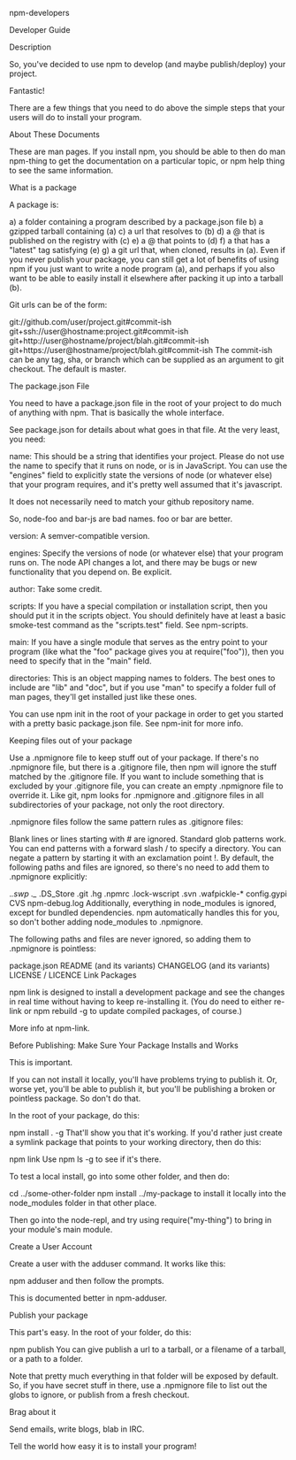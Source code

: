 npm-developers

Developer Guide

Description

So, you've decided to use npm to develop (and maybe publish/deploy) your project.

Fantastic!

There are a few things that you need to do above the simple steps that your users will do to install your program.

About These Documents

These are man pages. If you install npm, you should be able to then do man npm-thing to get the documentation on a particular topic, or npm help thing to see the same information.

What is a package

A package is:

a) a folder containing a program described by a package.json file
b) a gzipped tarball containing (a)
c) a url that resolves to (b)
d) a <name>@<version> that is published on the registry with (c)
e) a <name>@<tag> that points to (d)
f) a <name> that has a "latest" tag satisfying (e)
g) a git url that, when cloned, results in (a).
Even if you never publish your package, you can still get a lot of benefits of using npm if you just want to write a node program (a), and perhaps if you also want to be able to easily install it elsewhere after packing it up into a tarball (b).

Git urls can be of the form:

git://github.com/user/project.git#commit-ish
git+ssh://user@hostname:project.git#commit-ish
git+http://user@hostname/project/blah.git#commit-ish
git+https://user@hostname/project/blah.git#commit-ish
The commit-ish can be any tag, sha, or branch which can be supplied as an argument to git checkout. The default is master.

The package.json File

You need to have a package.json file in the root of your project to do much of anything with npm. That is basically the whole interface.

See package.json for details about what goes in that file. At the very least, you need:

name: This should be a string that identifies your project. Please do not use the name to specify that it runs on node, or is in JavaScript. You can use the "engines" field to explicitly state the versions of node (or whatever else) that your program requires, and it's pretty well assumed that it's javascript.

It does not necessarily need to match your github repository name.

So, node-foo and bar-js are bad names. foo or bar are better.

version: A semver-compatible version.

engines: Specify the versions of node (or whatever else) that your program runs on. The node API changes a lot, and there may be bugs or new functionality that you depend on. Be explicit.

author: Take some credit.

scripts: If you have a special compilation or installation script, then you should put it in the scripts object. You should definitely have at least a basic smoke-test command as the "scripts.test" field. See npm-scripts.

main: If you have a single module that serves as the entry point to your program (like what the "foo" package gives you at require("foo")), then you need to specify that in the "main" field.

directories: This is an object mapping names to folders. The best ones to include are "lib" and "doc", but if you use "man" to specify a folder full of man pages, they'll get installed just like these ones.

You can use npm init in the root of your package in order to get you started with a pretty basic package.json file. See npm-init for more info.

Keeping files out of your package

Use a .npmignore file to keep stuff out of your package. If there's no .npmignore file, but there is a .gitignore file, then npm will ignore the stuff matched by the .gitignore file. If you want to include something that is excluded by your .gitignore file, you can create an empty .npmignore file to override it. Like git, npm looks for .npmignore and .gitignore files in all subdirectories of your package, not only the root directory.

.npmignore files follow the same pattern rules as .gitignore files:

Blank lines or lines starting with # are ignored.
Standard glob patterns work.
You can end patterns with a forward slash / to specify a directory.
You can negate a pattern by starting it with an exclamation point !.
By default, the following paths and files are ignored, so there's no need to add them to .npmignore explicitly:

.*.swp
._*
.DS_Store
.git
.hg
.npmrc
.lock-wscript
.svn
.wafpickle-*
config.gypi
CVS
npm-debug.log
Additionally, everything in node_modules is ignored, except for bundled dependencies. npm automatically handles this for you, so don't bother adding node_modules to .npmignore.

The following paths and files are never ignored, so adding them to .npmignore is pointless:

package.json
README (and its variants)
CHANGELOG (and its variants)
LICENSE / LICENCE
Link Packages

npm link is designed to install a development package and see the changes in real time without having to keep re-installing it. (You do need to either re-link or npm rebuild -g to update compiled packages, of course.)

More info at npm-link.

Before Publishing: Make Sure Your Package Installs and Works

This is important.

If you can not install it locally, you'll have problems trying to publish it. Or, worse yet, you'll be able to publish it, but you'll be publishing a broken or pointless package. So don't do that.

In the root of your package, do this:

npm install . -g
That'll show you that it's working. If you'd rather just create a symlink package that points to your working directory, then do this:

npm link
Use npm ls -g to see if it's there.

To test a local install, go into some other folder, and then do:

cd ../some-other-folder
npm install ../my-package
to install it locally into the node_modules folder in that other place.

Then go into the node-repl, and try using require("my-thing") to bring in your module's main module.

Create a User Account

Create a user with the adduser command. It works like this:

npm adduser
and then follow the prompts.

This is documented better in npm-adduser.

Publish your package

This part's easy. In the root of your folder, do this:

npm publish
You can give publish a url to a tarball, or a filename of a tarball, or a path to a folder.

Note that pretty much everything in that folder will be exposed by default. So, if you have secret stuff in there, use a .npmignore file to list out the globs to ignore, or publish from a fresh checkout.

Brag about it

Send emails, write blogs, blab in IRC.

Tell the world how easy it is to install your program!